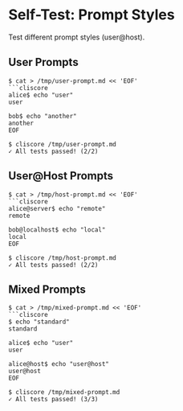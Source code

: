 # Self-Test: Prompt Styles

Test different prompt styles (user@host).

## User Prompts

```cliscore
$ cat > /tmp/user-prompt.md << 'EOF'
```cliscore
alice$ echo "user"
user

bob$ echo "another"
another
EOF
```

```cliscore
$ cliscore /tmp/user-prompt.md
✓ All tests passed! (2/2)
```

## User@Host Prompts

```cliscore
$ cat > /tmp/host-prompt.md << 'EOF'
```cliscore
alice@server$ echo "remote"
remote

bob@localhost$ echo "local"
local
EOF
```

```cliscore
$ cliscore /tmp/host-prompt.md
✓ All tests passed! (2/2)
```

## Mixed Prompts

```cliscore
$ cat > /tmp/mixed-prompt.md << 'EOF'
```cliscore
$ echo "standard"
standard

alice$ echo "user"
user

alice@host$ echo "user@host"
user@host
EOF
```

```cliscore
$ cliscore /tmp/mixed-prompt.md
✓ All tests passed! (3/3)
```
